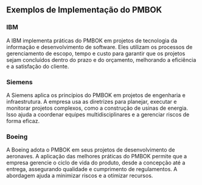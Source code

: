 ## Exemplos de Implementação do PMBOK

### IBM
A IBM implementa práticas do PMBOK em projetos de tecnologia da informação e desenvolvimento de software. Eles utilizam os processos de gerenciamento de escopo, tempo e custo para garantir que os projetos sejam concluídos dentro do prazo e do orçamento, melhorando a eficiência e a satisfação do cliente.

### Siemens
A Siemens aplica os princípios do PMBOK em projetos de engenharia e infraestrutura. A empresa usa as diretrizes para planejar, executar e monitorar projetos complexos, como a construção de usinas de energia. Isso ajuda a coordenar equipes multidisciplinares e a gerenciar riscos de forma eficaz.

### Boeing
A Boeing adota o PMBOK em seus projetos de desenvolvimento de aeronaves. A aplicação das melhores práticas do PMBOK permite que a empresa gerencie o ciclo de vida do produto, desde a concepção até a entrega, assegurando qualidade e cumprimento de regulamentos. A abordagem ajuda a minimizar riscos e a otimizar recursos.
